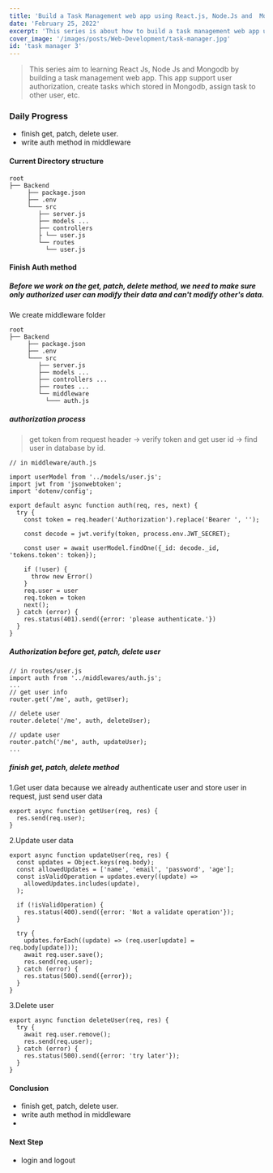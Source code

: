 ```yaml
---
title: 'Build a Task Management web app using React.js, Node.Js and  Mongodb - day 3'
date: 'February 25, 2022'
excerpt: 'This series is about how to build a task management web app use React.Js、Node.Js and Mongodb.'
cover_image: '/images/posts/Web-Development/task-manager.jpg'
id: 'task manager 3'
---
```


> This series aim to learning React Js, Node Js and Mongodb by building a task management web app. 
> This app support user authorization, create tasks which stored in Mongodb, assign task to other user, etc.

### Daily Progress
- finish get, patch, delete user.
- write auth method in middleware

#### Current Directory structure
```
root
├── Backend
     ├── package.json
     ├── .env
     └─── src
        ├── server.js
        ├── models ...
        ├── controllers
        ├ └── user.js
        └── routes
          └── user.js
```

#### Finish Auth method
##### Before we work on the get, patch, delete method, we need to make sure only authorized user can modify their data and can't modify other's data.
We create middleware folder
```
root
├── Backend
     ├── package.json
     ├── .env
     └─── src
        ├── server.js
        ├── models ...
        ├── controllers ...
        ├── routes ...
        └── middleware
          └─── auth.js
```
##### authorization process
> get token from request header -> verify token and get user id -> find user in database by id.

```
// in middleware/auth.js

import userModel from '../models/user.js';
import jwt from 'jsonwebtoken';
import 'dotenv/config';

export default async function auth(req, res, next) {
  try {
    const token = req.header('Authorization').replace('Bearer ', '');

    const decode = jwt.verify(token, process.env.JWT_SECRET);

    const user = await userModel.findOne({_id: decode._id, 'tokens.token': token});

    if (!user) {
      throw new Error()
    }
    req.user = user 
    req.token = token
    next();
  } catch (error) {
    res.status(401).send({error: 'please authenticate.'})
  }
}
```
##### Authorization before get, patch, delete user
```
// in routes/user.js
import auth from '../middlewares/auth.js';
...
// get user info
router.get('/me', auth, getUser);

// delete user
router.delete('/me', auth, deleteUser);

// update user
router.patch('/me', auth, updateUser);
...
```
##### finish get, patch, delete method 
1.Get user data 
because we already authenticate user and store user in request, just send user data
```
export async function getUser(req, res) {
  res.send(req.user);
}
```

2.Update user data
```
export async function updateUser(req, res) {
  const updates = Object.keys(req.body);
  const allowedUpdates = ['name', 'email', 'password', 'age'];
  const isValidOperation = updates.every((update) =>
    allowedUpdates.includes(update),
  );

  if (!isValidOperation) {
    res.status(400).send({error: 'Not a validate operation'});
  }

  try {
    updates.forEach((update) => (req.user[update] = req.body[update]));
    await req.user.save();
    res.send(req.user);
  } catch (error) {
    res.status(500).send({error});
  }
}
```

3.Delete user 
```
export async function deleteUser(req, res) {
  try {
    await req.user.remove();
    res.send(req.user);
  } catch (error) {
    res.status(500).send({error: 'try later'});
  }
}
```

#### Conclusion
- finish get, patch, delete user.
- write auth method in middleware
-
#### Next Step
- login and logout
